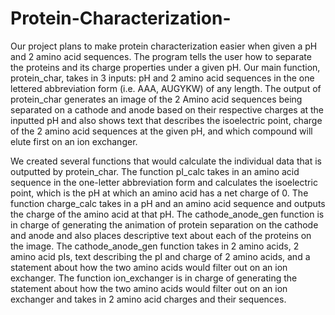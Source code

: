 # Protein-Characterization- 

Our project plans to make protein characterization easier when given a pH and 2 amino acid sequences. The program tells the user how to separate the proteins 
and its charge properties under a given pH. Our main function, protein_char, takes in 3 inputs: pH and 2 amino acid sequences in the one lettered abbreviation form (i.e. AAA, AUGYKW) of any length. 
The output of protein_char generates an image of the 2 Amino acid sequences being separated on a cathode and anode based on their respective charges 
at the inputted pH and also shows text that describes the isoelectric point, charge of the 2 amino acid sequences at the given pH, and which compound will
elute first on an ion exchanger. 

We created several functions that would calculate the individual data that is outputted by protein_char. The function pI_calc takes in an amino acid sequence
in the one-letter abbreviation form and calculates the isoelectric point, which is the pH at which an amino acid has a net charge of 0. The function 
charge_calc takes in a pH and an amino acid sequence and outputs the charge of the amino acid at that pH. The cathode_anode_gen function is in charge of 
generating the animation of protein separation on the cathode and anode and also places descriptive text about each of the proteins on the image. The 
cathode_anode_gen function takes in 2 amino acids, 2 amino acid pIs, text describing the pI and charge of 2 amino acids, and a statement about how the 
two amino acids would filter out on an ion exchanger. The function ion_exchanger is in charge of generating the statement about how the two amino acids 
would filter out on an ion exchanger and takes in 2 amino acid charges and their sequences. 
